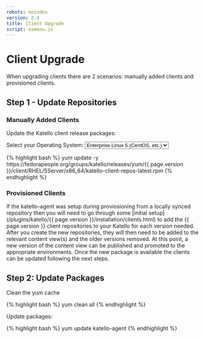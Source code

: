 ```yaml
---
robots: noindex
version: 2.4
title: Client Upgrade
script: osmenu.js
---
```


# Client Upgrade

When upgrading clients there are 2 scenarios: manually added clients and provisioned clients.

## Step 1 - Update Repositories

### Manually Added Clients

Update the Katello client release packages:

<p>
  Select your Operating System:
  <select id="operatingSystems">
     <option value="el5">Enterprise Linux 5 (CentOS, etc.)</option>
     <option value="el6">Enterprise Linux 6 (CentOS, etc.)</option>
     <option value="el7">Enterprise Linux 7 (CentOS, etc.)</option>
     <option value="fc20">Fedora 20</option>
     <option value="fc21">Fedora 21</option>
  </select>
</p>

<div id="el5" markdown="1">
{% highlight bash %}
yum update -y https://fedorapeople.org/groups/katello/releases/yum/{{ page.version }}/client/RHEL/5Server/x86_64/katello-client-repos-latest.rpm
{% endhighlight %}
</div>

<div id="el6" style="display:none;" markdown="1">
{% highlight bash %}
yum update -y https://fedorapeople.org/groups/katello/releases/yum/{{ page.version }}/client/RHEL/6Server/x86_64/katello-client-repos-latest.rpm
{% endhighlight %}
</div>

<div id="el7" style="display:none;" markdown="1">
{% highlight bash %}
yum update -y https://fedorapeople.org/groups/katello/releases/yum/{{ page.version }}/client/RHEL/7Server/x86_64/katello-client-repos-latest.rpm
{% endhighlight %}
</div>

<div id="fc20" style="display:none;" markdown="1">
{% highlight bash %}
yum update -y https://fedorapeople.org/groups/katello/releases/yum/{{ page.version }}/client/RHEL/Fedora/20/x86_64/katello-client-repos-latest.rpm
{% endhighlight %}
</div>

<div id="fc21" style="display:none;" markdown="1">
{% highlight bash %}
yum update -y https://fedorapeople.org/groups/katello/releases/yum/{{ page.version }}/client/RHEL/Fedora/21/x86_64/katello-client-repos-latest.rpm
{% endhighlight %}
</div>

### Provisioned Clients

If the katello-agent was setup during proviosioning from a locally synced repository then you will need to go through some [initial setup](/plugins/katello/{{ page.version }}/installation/clients.html) to add the {{ page.version }} client repositories to your Katello for each version needed. After you create the new repositories, they will then need to be added to the relevant content view(s) and the older versions removed. At this point, a new version of the content view can be published and promoted to the appropriate environments. Once the new package is available the clients can be updated following the next steps.

## Step 2: Update Packages

Clean the yum cache

{% highlight bash %}
yum clean all
{% endhighlight %}

Update packages:

{% highlight bash %}
yum update katello-agent
{% endhighlight %}
